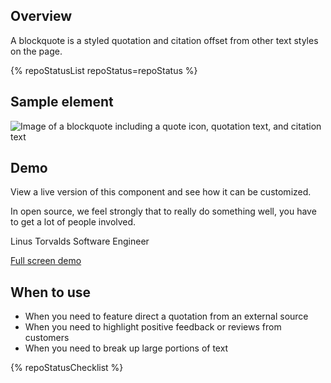 ## Overview

A blockquote is a styled quotation and citation offset from other text styles on the page.

{% repoStatusList repoStatus=repoStatus %}


## Sample element

<uxdot-example width-adjustment="593px">
  <img src="{{ './blockquote-sample.png' | url }}" alt="Image of a blockquote including a quote icon, quotation text, and citation text">
</uxdot-example>


## Demo

View a live version of this component and see how it can be customized.

<uxdot-example width-adjustment="593px">
  <rh-blockquote>
    <p>In open source, we feel strongly that to really do something well, you have to get a lot of people involved.</p>
    <span slot="author">Linus Torvalds</span>
    <span slot="title">Software Engineer</span>
  </rh-blockquote>
</uxdot-example>

<rh-cta><a href="{{ './demo/' | url }}">Full screen demo</a></rh-cta>
  

## When to use

  - When you need to feature direct a quotation from an external source
  - When you need to highlight positive feedback or reviews from customers
  - When you need to break up large portions of text


{% repoStatusChecklist %}

